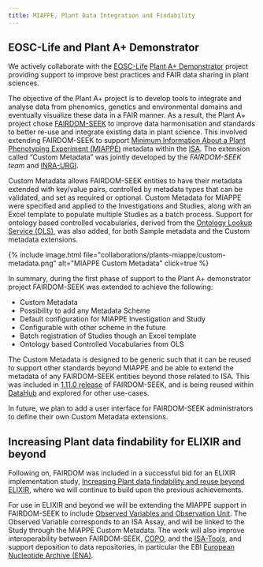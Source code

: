 ```yaml
---
title: MIAPPE, Plant Data Integration and Findability 
---
```


## EOSC-Life and Plant A+ Demonstrator

We  actively collaborate with the [EOSC-Life](https://www.eosc-life.eu/) [Plant A+ Demonstrator](https://www.eosc-life.eu/d8/) project providing support to improve best practices and FAIR data sharing in plant sciences. 

The objective of the Plant A+ project is to develop tools to integrate and analyse data from phenomics, genetics and environmental domains and eventually visualize these data in a FAIR manner. As a result, the Plant A+ project chose [FAIRDOM-SEEK](/fairdom_framework) to improve data harmonisation and standards to better re-use and integrate existing data in plant science. This involved extending FAIRDOM-SEEK to support [Minimum Information About a Plant Phenotyping Experiment (MIAPPE)](https://github.com/MIAPPE/MIAPPE) metadata within the [ISA](https://isa-tools.org/). The extension called “Custom Metadata” was jointly developed by the *FAIRDOM-SEEK team* and [INRA-URGI](https://urgi.versailles.inrae.fr/).  

Custom Metadata allows FAIRDOM-SEEK entities to have their metadata extended with key/value pairs, controlled by metadata types that can be validated, and set as required or optional. Custom Metadata for MIAPPE were specified and applied to the Investigations and Studies, along with an Excel template to populate multiple Studies as a batch process. Support for ontology based controlled vocabularies, derived from the [Ontology Lookup Service (OLS)](https://www.ebi.ac.uk/ols/index), was also added, for both Sample metadata and the Custom metadata extensions.

{% include image.html file="collaborations/plants-miappe/custom-metadata.png" alt="MIAPPE Custom Metadata" click=true %}


In summary, during the first phase of support to the Plant A+ demonstrator project FAIRDOM-SEEK was extended to achieve the following:  

  * Custom Metadata
  * Possibility to add any Metadata Scheme
  * Default configuration for MIAPPE Investigation and Study
  * Configurable with other scheme in the future
  * Batch registration of Studies though an Excel template
  * Ontology based Controlled Vocabularies from OLS
 
The Custom Metadata is designed to be generic such that it can be reused to support other standards beyond MIAPPE and be able to extend the metadata of any FAIRDOM-SEEK entities beyond those related to ISA. This was included in [1.11.0 release](news/2021-06-23-fairdom-seek-version-1-11-0-released) of FAIRDOM-SEEK, and is being reused within [DataHub](/Datahub) and explored for other use-cases. 

In future, we plan to add a user interface for FAIRDOM-SEEK administrators to define their own Custom Metadata extensions.


## Increasing Plant data findability for ELIXIR and beyond

Following on, FAIRDOM was included in a successful bid for an ELIXIR implementation study, [Increasing Plant data findability and reuse beyond ELIXIR](https://elixir-europe.org/about-us/commissioned-services/increasing-plant-data-findability), where we will continue to build upon the previous achievements.

For use in ELIXIR and beyond we will be extending the MIAPPE support in FAIRDOM-SEEK to include [Observed Variables and Observation Unit](https://github.com/MIAPPE/MIAPPE/tree/master/MIAPPE_Checklist-Data-Model-v1.1). The Observed Variable corresponds to an ISA Assay, and will be linked to the Study through the MIAPPE Custom Metadata. 
The work will also improve interoperability between FAIRDOM-SEEK, [COPO](https://copo-project.org/), and the [ISA-Tools](https://isa-tools.org/), and support deposition to data repositories, in particular the EBI [European Nucleotide Archive (ENA)](https://www.ebi.ac.uk/ena/browser/home).
